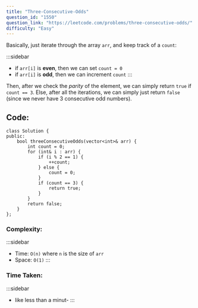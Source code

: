 ```yaml
---
title: "Three-Consecutive-Odds"
question_id: "1550"
question_link: "https://leetcode.com/problems/three-consecutive-odds/"
difficulty: "Easy"
---
```


Basically, just iterate through the array `arr`, and keep track of a `count`:

:::sidebar
- if `arr[i]` is **even**, then we can set `count = 0`
- if `arr[i]` is **odd**, then we can increment `count`
::: 

Then, after we check the *parity* of the element, we can simply return `true` if `count == 3`.
Else, after all the iterations, we can simply just return `false` (since we never have 3 consecutive odd numbers).

## Code<span>:</span>

```{.cpp}
class Solution {
public:
    bool threeConsecutiveOdds(vector<int>& arr) {
        int count = 0;
        for (int& i : arr) {
            if (i % 2 == 1) {
                ++count;
            } else {
                count = 0;
            }
            if (count == 3) {
                return true;
            }
        }
        return false;
    }
};
```

### Complexity<span>:</span>

:::sidebar
- Time: `O(n)` where `n` is the size of `arr`
- Space: `O(1)`
:::

### Time Taken<span>:</span>

:::sidebar
- like less than a minut-
:::
